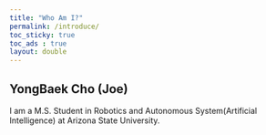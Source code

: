 ```yaml
---
title: "Who Am I?"
permalink: /introduce/
toc_sticky: true
toc_ads : true
layout: double
---
```


## YongBaek Cho (Joe)

I am a M.S. Student in Robotics and Autonomous System(Artificial Intelligence) at Arizona State University.

